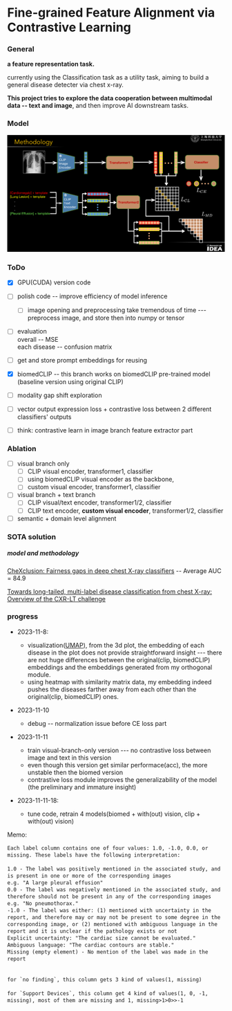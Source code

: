# Fine-grained Feature Alignment via Contrastive Learning


### General 
**a feature representation task.**

currently using the Classification task as a utility task, aiming to build a general disease detecter via chest x-ray.

**This project tries to explore the data cooperation between multimodal data -- text and image**, and then improve AI downstream tasks.

### Model  
<img src=".\imgs\structure.png" style="zoom:50%;"></img>

### ToDo
- [x] GPU(CUDA) version code 
- [ ] polish code -- improve efficiency of model inference
  - [ ] image opening and preprocessing take tremendous of time  --- preprocess image, and store then into numpy or tensor

- [ ] evaluation  
  overall -- MSE     
  each disease -- confusion matrix
- [ ] get and store prompt embeddings for reusing 


- [x] biomedCLIP -- this branch works on biomedCLIP pre-trained model (baseline version using original CLIP)


- [ ] modality gap shift exploration
  
- [ ] vector output expression loss + contrastive loss between 2 different classifiers' outputs

- [ ] think: contrastive learn in image branch feature extractor part

### Ablation
- [ ] visual branch only
  - [ ]  CLIP visual encoder, transformer1, classifier
    - [ ]  using biomedCLIP visual encoder as the backbone, 
  - [ ]  custom visual encoder, transformer1, classifier
- [ ] visual branch + text branch
  - [ ] CLIP visual/text encoder, transformer1/2, classifier
  - [ ] CLIP text encoder, **custom visual encoder**, transformer1/2, classifier
- [ ] semantic + domain level alignment

### SOTA solution
##### model and methodology
[CheXclusion: Fairness gaps in deep chest X-ray classifiers](https://arxiv.org/pdf/2003.00827v2.pdf) -- Average AUC = 84.9   

[Towards long-tailed, multi-label disease classification from chest X-ray: Overview of the CXR-LT challenge](https://arxiv.org/pdf/2310.16112v1.pdf)


### progress
- 2023-11-8: 
  - visualization([UMAP](https://zhuanlan.zhihu.com/p/352461768)), from the 3d plot, the embedding of each disease in the plot does not provide straightforward insight --- there are not huge differences between the original(clip, biomedCLIP) embeddings and the embeddings generated from my orthogonal module.
  - using heatmap with similarity matrix data, my embedding indeed pushes the diseases farther away from each other than the original(clip, biomedCLIP) ones.
- 2023-11-10
  - debug -- normalization issue before CE loss part
- 2023-11-11
  - train visual-branch-only version --- no contrastive loss between image and text in this version 
  - even though this version get similar performace(acc), the more unstable then the biomed version
  - contrastive loss module improves the generalizability of the model (the preliminary and immature insight)

- 2023-11-11-18:
  - tune code, retrain 4 models(biomed + with(out) vision, clip + with(out) vision)


Memo:
```
Each label column contains one of four values: 1.0, -1.0, 0.0, or missing. These labels have the following interpretation:

1.0 - The label was positively mentioned in the associated study, and is present in one or more of the corresponding images
e.g. "A large pleural effusion"
0.0 - The label was negatively mentioned in the associated study, and therefore should not be present in any of the corresponding images
e.g. "No pneumothorax."
-1.0 - The label was either: (1) mentioned with uncertainty in the report, and therefore may or may not be present to some degree in the corresponding image, or (2) mentioned with ambiguous language in the report and it is unclear if the pathology exists or not
Explicit uncertainty: "The cardiac size cannot be evaluated."
Ambiguous language: "The cardiac contours are stable."
Missing (empty element) - No mention of the label was made in the report


for `no finding`, this column gets 3 kind of values(1, missing)

for `Support Devices`, this column get 4 kind of values(1, 0, -1, missing), most of them are missing and 1, missing>1>0>>-1
```
